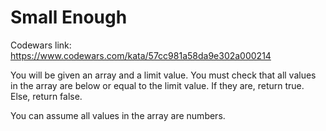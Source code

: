 # Small Enough

Codewars link: https://www.codewars.com/kata/57cc981a58da9e302a000214

You will be given an array and a limit value. You must check that all values in the array are below or equal to the limit value. If they are, return true. Else, return false.

You can assume all values in the array are numbers.
